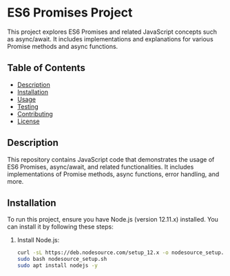 # ES6 Promises Project

This project explores ES6 Promises and related JavaScript concepts such as async/await. It includes implementations and explanations for various Promise methods and async functions.

## Table of Contents

- [Description](#description)
- [Installation](#installation)
- [Usage](#usage)
- [Testing](#testing)
- [Contributing](#contributing)
- [License](#license)

## Description

This repository contains JavaScript code that demonstrates the usage of ES6 Promises, async/await, and related functionalities. It includes implementations of Promise methods, async functions, error handling, and more.

## Installation

To run this project, ensure you have Node.js (version 12.11.x) installed. You can install it by following these steps:

1. Install Node.js:

   ```bash
   curl -sL https://deb.nodesource.com/setup_12.x -o nodesource_setup.sh
   sudo bash nodesource_setup.sh
   sudo apt install nodejs -y
